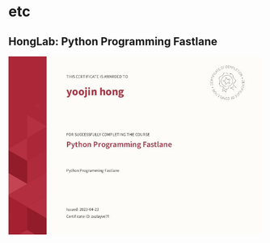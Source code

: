 # etc

## HongLab: Python Programming Fastlane

![Python-Programming-Fastlane](../CertificationImage/Python-Programming-Fastlane.jpg)